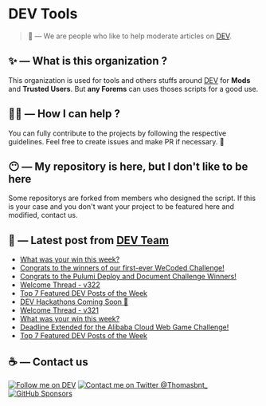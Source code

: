 # DEV Tools

> 🔧 — We are people who like to help moderate articles on [DEV](https://dev.to).

## ✨ — What is this organization ?

This organization is used for tools and others stuffs around [DEV](https://dev.to) for **Mods** and **Trusted Users**. But __any Forems__ can uses thoses scripts for a good use.


## 💪🏼 — How I can help ?

You can fully contribute to the projects by following the respective guidelines. Feel free to create issues and make PR if necessary. 🎉

## 😶 — My repository is here, but I don't like to be here

Some repositorys are forked from members who designed the script. If this is your case and you don't want your project to be featured here and modified, contact us.

## 📝 — Latest post from [DEV Team](https://dev.to/devteam)

<!-- BLOG-POST-LIST:START -->
- [What was your win this week?](https://dev.to/devteam/what-was-your-win-this-week-3m98)
- [Congrats to the winners of our first-ever WeCoded Challenge!](https://dev.to/devteam/congrats-to-the-winners-of-our-first-ever-wecoded-challenge-1j8i)
- [Congrats to the Pulumi Deploy and Document Challenge Winners!](https://dev.to/devteam/congrats-to-the-pulumi-deploy-and-document-challenge-winners-40ao)
- [Welcome Thread - v322](https://dev.to/devteam/welcome-thread-v322-g8h)
- [Top 7 Featured DEV Posts of the Week](https://dev.to/devteam/top-7-featured-dev-posts-of-the-week-7on)
- [DEV Hackathons Coming Soon 👀](https://dev.to/devteam/dev-hackathons-coming-soon-4e6i)
- [Welcome Thread - v321](https://dev.to/devteam/welcome-thread-v321-444l)
- [What was your win this week?](https://dev.to/devteam/what-was-your-win-this-week-229d)
- [Deadline Extended for the Alibaba Cloud Web Game Challenge!](https://dev.to/devteam/deadline-extended-for-the-alibaba-cloud-web-game-challenge-45ip)
- [Top 7 Featured DEV Posts of the Week](https://dev.to/devteam/top-7-featured-dev-posts-of-the-week-5946)
<!-- BLOG-POST-LIST:END -->


## ☕ — Contact us

[![Follow me on DEV](https://img.shields.io/badge/dev.to-%2308090A.svg?&style=for-the-badge&logo=dev.to&logoColor=white&alt=devto)](https://dev.to/thomasbnt)
[![Contact me on Twitter @Thomasbnt_](https://img.shields.io/badge/Contact%20me%20on%20Twitter-%231DA1F2.svg?&style=for-the-badge&logo=twitter&logoColor=white&alt=twitter)](https://twitter.com/messages/1142357270-1142357270?text=Hello,%20I%20contact%20you%20from%20devtotools%20&recipient_id=1142357270) [![GitHub Sponsors](https://img.shields.io/badge/Sponsor%20me-%23EA54AE.svg?&style=for-the-badge&logo=github-sponsors&logoColor=white)](https://github.com/sponsors/thomasbnt)


